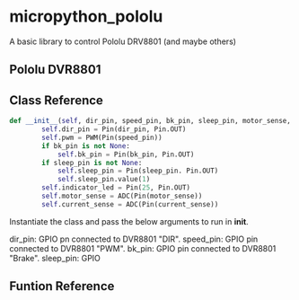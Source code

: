 # micropython_pololu
A basic library to control Pololu DRV8801 (and maybe others)

## Pololu DVR8801

## Class Reference

```python
def __init__(self, dir_pin, speed_pin, bk_pin, sleep_pin, motor_sense, current_sense):
        self.dir_pin = Pin(dir_pin, Pin.OUT)
        self.pwm = PWM(Pin(speed_pin))
        if bk_pin is not None:
            self.bk_pin = Pin(bk_pin, Pin.OUT)
        if sleep_pin is not None:
            self.sleep_pin = Pin(sleep_pin. Pin.OUT)
            self.sleep_pin.value(1)
        self.indicator_led = Pin(25, Pin.OUT)
        self.motor_sense = ADC(Pin(motor_sense))
        self.current_sense = ADC(Pin(current_sense))
 ```
Instantiate the class and pass the below arguments to run in __init__.

dir_pin: GPIO pn connected to DVR8801 "DIR".
speed_pin: GPIO pin connected to DVR8801 "PWM".
bk_pin: GPIO pin connected to DVR8801 "Brake".
sleep_pin: GPIO

## Funtion Reference

### 
